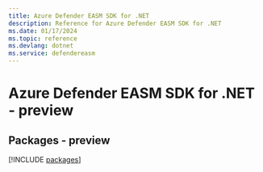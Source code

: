 ```yaml
---
title: Azure Defender EASM SDK for .NET
description: Reference for Azure Defender EASM SDK for .NET
ms.date: 01/17/2024
ms.topic: reference
ms.devlang: dotnet
ms.service: defendereasm
---
```

# Azure Defender EASM SDK for .NET - preview
## Packages - preview
[!INCLUDE [packages](defender-easm-index.md)]